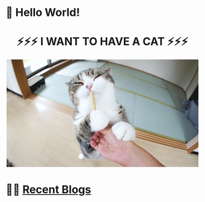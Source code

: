 <h1> 👋  Hello World! </h1>

<!--
**hzwdachui/hzwdachui** is a ✨ _special_ ✨ repository because its `README.md` (this file) appears on your GitHub profile.

Here are some ideas to get you started:

- 🔭 I’m currently working on ...
- 🌱 I’m currently learning ...
- 👯 I’m looking to collaborate on ...
- 🤔 I’m looking for help with ...
- 💬 Ask me about ...
- 📫 How to reach me: ...
- 😄 Pronouns: ...
- ⚡ Fun fact: ...
-->

<h1 style="text-align:center">⚡⚡⚡ I WANT TO HAVE A CAT ⚡⚡⚡</h1>

<div style="text-align:center">
	<img src="https://github.com/hzwdachui/hzwdachui/blob/master/catsuck.gif">
</div>

<h1>
    🤹‍♀️ <a href="https://github.com/hzwdachui/notes">Recent Blogs</a>
</h1>

